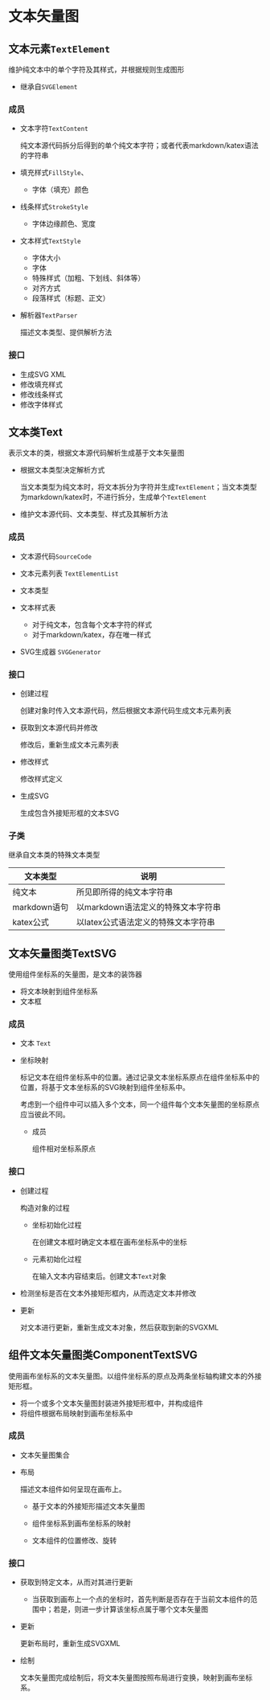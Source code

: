 # 文本矢量图

## 文本元素`TextElement`

维护纯文本中的单个字符及其样式，并根据规则生成图形

- 继承自`SVGElement`

### 成员

- 文本字符`TextContent`

  纯文本源代码拆分后得到的单个纯文本字符；或者代表markdown/katex语法的字符串

- 填充样式`FillStyle`、

  - 字体（填充）颜色

- 线条样式`StrokeStyle`

  - 字体边缘颜色、宽度

- 文本样式`TextStyle`

  - 字体大小
  - 字体
  - 特殊样式（加粗、下划线、斜体等）
  - 对齐方式
  - 段落样式（标题、正文）

- 解析器`TextParser`

  描述文本类型、提供解析方法

### 接口

- 生成SVG XML
- 修改填充样式
- 修改线条样式
- 修改字体样式

## 文本类Text

表示文本的类，根据文本源代码解析生成基于文本矢量图

- 根据文本类型决定解析方式

  当文本类型为纯文本时，将文本拆分为字符并生成`TextElement`；当文本类型为markdown/katex时，不进行拆分，生成单个`TextElement`

- 维护文本源代码、文本类型、样式及其解析方法

### 成员

- 文本源代码`SourceCode`

- 文本元素列表 `TextElementList`

- 文本类型

- 文本样式表

  - 对于纯文本，包含每个文本字符的样式
  - 对于markdown/katex，存在唯一样式
  
- SVG生成器 `SVGGenerator`

  

### 接口

- 创建过程

  创建对象时传入文本源代码，然后根据文本源代码生成文本元素列表

- 获取到文本源代码并修改

  修改后，重新生成文本元素列表

- 修改样式

  修改样式定义
  
- 生成SVG

  生成包含外接矩形框的文本SVG

### 子类

继承自文本类的特殊文本类型

| 文本类型     | 说明                                |
| ------------ | ----------------------------------- |
| 纯文本       | 所见即所得的纯文本字符串            |
| markdown语句 | 以markdown语法定义的特殊文本字符串  |
| katex公式    | 以latex公式语法定义的特殊文本字符串 |

## 文本矢量图类TextSVG

使用组件坐标系的矢量图，是文本的装饰器

- 将文本映射到组件坐标系
- 文本框

### 成员

- 文本 `Text`

- 坐标映射

  标记文本在组件坐标系中的位置。通过记录文本坐标系原点在组件坐标系中的位置，将基于文本坐标系的SVG映射到组件坐标系中。

  考虑到一个组件中可以插入多个文本，同一个组件每个文本矢量图的坐标原点应当彼此不同。

  - 成员

    组件相对坐标系原点

### 接口

- 创建过程

  构造对象的过程

  - 坐标初始化过程

    在创建文本框时确定文本框在画布坐标系中的坐标

  - 元素初始化过程

    在输入文本内容结束后。创建文本`Text`对象

- 检测坐标是否在文本外接矩形框内，从而选定文本并修改

- 更新

  对文本进行更新，重新生成文本对象，然后获取到新的SVGXML

## 组件文本矢量图类ComponentTextSVG

使用画布坐标系的文本矢量图。以组件坐标系的原点及两条坐标轴构建文本的外接矩形框。

- 将一个或多个文本矢量图封装进外接矩形框中，并构成组件
- 将组件根据布局映射到画布坐标系中

### 成员

- 文本矢量图集合

- 布局

  描述文本组件如何呈现在画布上。

  - 基于文本的外接矩形描述文本矢量图

  - 组件坐标系到画布坐标系的映射
  - 文本组件的位置修改、旋转

### 接口

- 获取到特定文本，从而对其进行更新
  - 当获取到画布上一个点的坐标时，首先判断是否存在于当前文本组件的范围中；若是，则进一步计算该坐标点属于哪个文本矢量图

- 更新

  更新布局时，重新生成SVGXML

- 绘制

  文本矢量图完成绘制后，将文本矢量图按照布局进行变换，映射到画布坐标系。
